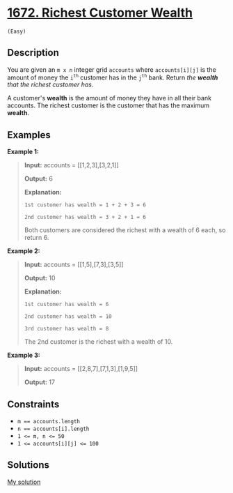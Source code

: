 # [1672. Richest Customer Wealth](https://LeetCode.com/problems/richest-customer-wealth/)
`(Easy)`

## Description

You are given an `m x n` integer grid `accounts` where `accounts[i][j]` is the amount of money the `i`<sup>`th`</sup>​​​​ customer has in the `j`<sup>`th`</sup> bank. Return *the **wealth** that the richest customer has*.

A customer's **wealth** is the amount of money they have in all their bank accounts. The richest customer is the customer that has the maximum **wealth**.

## Examples

**Example 1:**

> **Input:** accounts = [[1,2,3],[3,2,1]]
> 
> **Output:** 6
> 
> **Explanation:** 
> 
> `1st customer has wealth = 1 + 2 + 3 = 6`
> 
> `2nd customer has wealth = 3 + 2 + 1 = 6`
> 
> Both customers are considered the richest with a wealth of 6 each, so return 6.

**Example 2:**

> **Input:** accounts = [[1,5],[7,3],[3,5]]
> 
> **Output:** 10
> 
> **Explanation:** 
> 
> `1st customer has wealth = 6`
> 
> `2nd customer has wealth = 10`
> 
> `3rd customer has wealth = 8`
> 
> The 2nd customer is the richest with a wealth of 10.

**Example 3:**

> **Input:** accounts = [[2,8,7],[7,1,3],[1,9,5]]
> 
> **Output:** 17

## Constraints

- `m == accounts.length`
- `n == accounts[i].length`
- `1 <= m, n <= 50`
- `1 <= accounts[i][j] <= 100`

## Solutions

[My solution](https://LeetCode.com/problems/richest-customer-wealth/solutions/5176642/richest-customer-wealth/)

